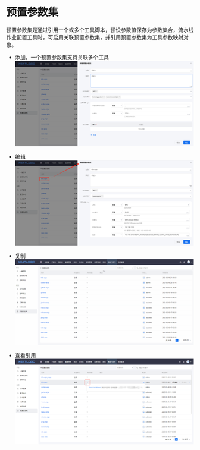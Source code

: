 # 预置参数集
预置参数集是通过引用一个或多个工具脚本，预设参数值保存为参数集合，流水线作业配置工具时，可启用关联预置参数集，并引用预置参数集为工具参数映射对象。

* 添加，一个预置参数集支持关联多个工具
  ![](images/预置参数集_添加.png)

* 编辑
  ![](images/预置参数集_编辑.png)

* 复制
  ![](images/预置参数集_复制.gif)

* 查看引用
  ![](images/预置参数集_查看引用.png)
